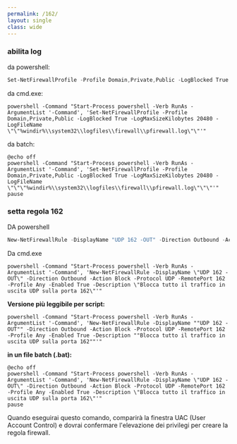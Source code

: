 ```yaml
---
permalink: /162/
layout: single
class: wide
---
```


### abilita log

da powershell:
```powershell
Set-NetFirewallProfile -Profile Domain,Private,Public -LogBlocked True -LogMaxSizeKilobytes 20480 -LogFileName "$env:windir\system32\logfiles\firewall\pfirewall.log"
```

da cmd.exe:
```batch
powershell -Command "Start-Process powershell -Verb RunAs -ArgumentList '-Command', 'Set-NetFirewallProfile -Profile Domain,Private,Public -LogBlocked True -LogMaxSizeKilobytes 20480 -LogFileName \"\"%windir%\\system32\\logfiles\\firewall\\pfirewall.log\"\"'"
```

da batch:
```batch 
@echo off
powershell -Command "Start-Process powershell -Verb RunAs -ArgumentList '-Command', 'Set-NetFirewallProfile -Profile Domain,Private,Public -LogBlocked True -LogMaxSizeKilobytes 20480 -LogFileName \"\"\"%windir%\\system32\\logfiles\\firewall\\pfirewall.log\"\"\"'"
pause
```


### setta regola 162

DA powershell
```powershell
New-NetFirewallRule -DisplayName "UDP 162 -OUT" -Direction Outbound -Action Block -Protocol UDP -RemotePort 162 -Profile Any -Enabled True -Description "Blocca tutto il traffico in uscita UDP sulla porta 162"
```

Da cmd.exe
```batch
powershell -Command "Start-Process powershell -Verb RunAs -ArgumentList '-Command', 'New-NetFirewallRule -DisplayName \"UDP 162 -OUT\" -Direction Outbound -Action Block -Protocol UDP -RemotePort 162 -Profile Any -Enabled True -Description \"Blocca tutto il traffico in uscita UDP sulla porta 162\"'"
```

**Versione più leggibile per script:**
```batch
powershell -Command "Start-Process powershell -Verb RunAs -ArgumentList '-Command', 'New-NetFirewallRule -DisplayName ""UDP 162 -OUT"" -Direction Outbound -Action Block -Protocol UDP -RemotePort 162 -Profile Any -Enabled True -Description ""Blocca tutto il traffico in uscita UDP sulla porta 162""'"
```

**in un file batch (.bat):**
```batch
@echo off
powershell -Command "Start-Process powershell -Verb RunAs -ArgumentList '-Command', 'New-NetFirewallRule -DisplayName \"UDP 162 -OUT\" -Direction Outbound -Action Block -Protocol UDP -RemotePort 162 -Profile Any -Enabled True -Description \"Blocca tutto il traffico in uscita UDP sulla porta 162\"'"
pause
```

Quando eseguirai questo comando, comparirà la finestra UAC (User Account Control) e dovrai confermare l'elevazione dei privilegi per creare la regola firewall.